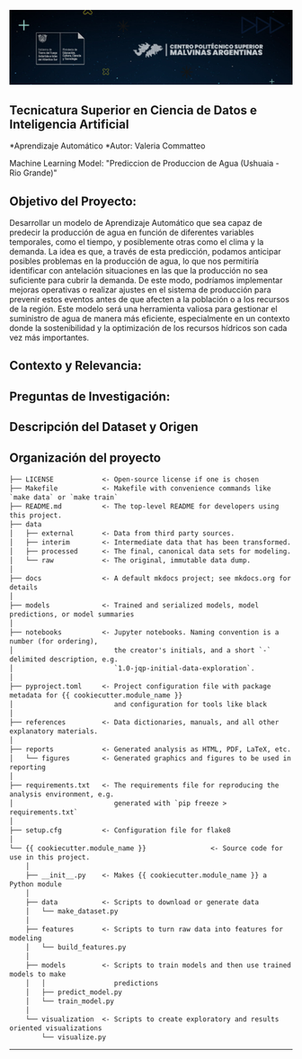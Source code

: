 ![alt text](image.png)

## Tecnicatura Superior en Ciencia de Datos e Inteligencia Artificial
*Aprendizaje Automático
*Autor: Valeria Commatteo

Machine Learning Model: "Prediccion de Produccion de Agua (Ushuaia - Rio Grande)"

## Objetivo del Proyecto: 
Desarrollar un modelo de Aprendizaje Automático que sea capaz de predecir la producción de agua en función de diferentes variables temporales, como el tiempo, y posiblemente otras como el clima y la demanda. La idea es que, a través de esta predicción, podamos anticipar posibles problemas en la producción de agua, lo que nos permitiría identificar con antelación situaciones en las que la producción no sea suficiente para cubrir la demanda. De este
modo, podríamos implementar mejoras operativas o realizar ajustes en el sistema de producción para prevenir estos eventos antes de que afecten a la población o a los recursos de la región. Este modelo será una herramienta valiosa para gestionar el suministro de agua de manera más eficiente, especialmente en un contexto donde la sostenibilidad y la optimización de los recursos hídricos son cada vez más importantes.

## Contexto y Relevancia:

## Preguntas de Investigación:

## Descripción del Dataset y Origen

## Organización del proyecto
```
├── LICENSE            <- Open-source license if one is chosen
├── Makefile           <- Makefile with convenience commands like `make data` or `make train`
├── README.md          <- The top-level README for developers using this project.
├── data
│   ├── external       <- Data from third party sources.
│   ├── interim        <- Intermediate data that has been transformed.
│   ├── processed      <- The final, canonical data sets for modeling.
│   └── raw            <- The original, immutable data dump.
│
├── docs               <- A default mkdocs project; see mkdocs.org for details
│
├── models             <- Trained and serialized models, model predictions, or model summaries
│
├── notebooks          <- Jupyter notebooks. Naming convention is a number (for ordering),
│                         the creator's initials, and a short `-` delimited description, e.g.
│                         `1.0-jqp-initial-data-exploration`.
│
├── pyproject.toml     <- Project configuration file with package metadata for {{ cookiecutter.module_name }}
│                         and configuration for tools like black
│
├── references         <- Data dictionaries, manuals, and all other explanatory materials.
│
├── reports            <- Generated analysis as HTML, PDF, LaTeX, etc.
│   └── figures        <- Generated graphics and figures to be used in reporting
│
├── requirements.txt   <- The requirements file for reproducing the analysis environment, e.g.
│                         generated with `pip freeze > requirements.txt`
│
├── setup.cfg          <- Configuration file for flake8
│
└── {{ cookiecutter.module_name }}                <- Source code for use in this project.
    │
    ├── __init__.py    <- Makes {{ cookiecutter.module_name }} a Python module
    │
    ├── data           <- Scripts to download or generate data
    │   └── make_dataset.py
    │
    ├── features       <- Scripts to turn raw data into features for modeling
    │   └── build_features.py
    │
    ├── models         <- Scripts to train models and then use trained models to make
    │   │                 predictions
    │   ├── predict_model.py
    │   └── train_model.py
    │
    └── visualization  <- Scripts to create exploratory and results oriented visualizations
        └── visualize.py
```

--------
